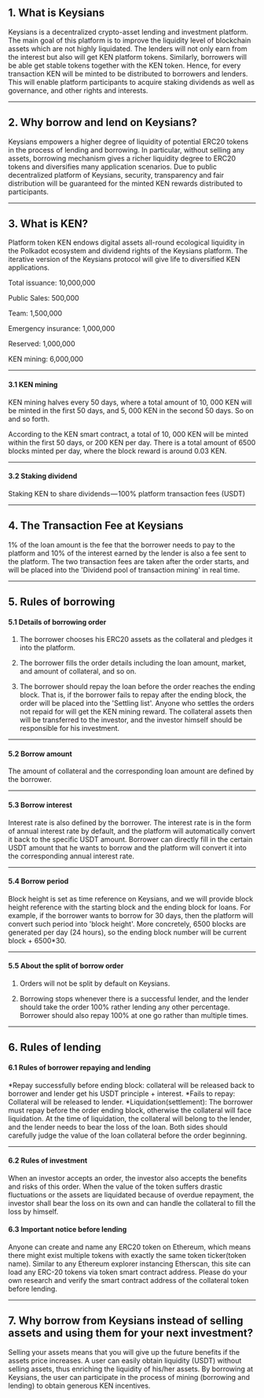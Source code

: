 ## 1. What is Keysians

Keysians is a decentralized crypto-asset lending and investment platform. The main goal of this platform is to improve the liquidity level of blockchain assets which are not highly liquidated. The lenders will not only earn from the interest but also will get KEN platform tokens. Similarly, borrowers will be able get stable tokens together with the KEN token. Hence, for every transaction KEN will be minted to be distributed to borrowers and lenders. This will enable platform participants to acquire staking dividends as well as governance, and other rights and interests.

------------

## 2. Why borrow and lend on Keysians?

Keysians empowers a higher degree of liquidity of potential ERC20 tokens in the process of lending and borrowing. In particular, without selling any assets, borrowing mechanism gives a richer liquidity degree to ERC20 tokens and diversifies many application scenarios. Due to public decentralized platform of Keysians, security, transparency and fair distribution will be guaranteed for the minted KEN rewards distributed to participants.

------------

## 3. What is KEN?

Platform token KEN endows digital assets all-round ecological liquidity in the Polkadot ecosystem and dividend rights of the Keysians platform. The iterative version of the Keysians protocol will give life to diversified KEN applications. 

Total issuance: 10,000,000

Public Sales: 500,000

Team: 1,500,000

Emergency insurance: 1,000,000

Reserved: 1,000,000

KEN mining: 6,000,000

------------

#### 3.1 KEN mining

KEN mining halves every 50 days, where a total amount of 10, 000 KEN will be minted in the first 50 days, and 5, 000 KEN in the second 50 days. So on and so forth.

According to the KEN smart contract, a total of 10, 000 KEN will be minted within the first 50 days, or 200 KEN per day. There is a total amount of 6500 blocks minted per day, where the block reward is around 0.03 KEN.

------------

#### 3.2 Staking dividend

Staking KEN to share dividends — 100% platform transaction fees (USDT)

------------

## 4. The Transaction Fee at Keysians

1% of the loan amount is the fee that the borrower needs to pay to the platform and 10% of the interest earned by the lender is also a fee sent to the platform. The two transaction fees are taken after the order starts, and will be placed into the 'Dividend pool of transaction mining' in real time.

------------

## 5. Rules of borrowing

#### 5.1 Details of borrowing order

1. The borrower chooses his ERC20 assets as the collateral and pledges it into the platform.

2. The borrower fills the order details including the loan amount, market, and amount of collateral, and so on.

3. The borrower should repay the loan before the order reaches the ending block. That is, if the borrower fails to repay after the ending block, the order will be placed into the 'Settling list'. Anyone who settles the orders not repaid for will get the KEN mining reward. The collateral assets then will be transferred to the investor, and the investor himself should be responsible for his investment.

------------

#### 5.2 Borrow amount

The amount of collateral and the corresponding loan amount are defined by the borrower.

------------

#### 5.3 Borrow interest

Interest rate is also defined by the borrower. The interest rate is in the form of annual interest rate by default, and the platform will automatically convert it back to the specific USDT amount. Borrower can directly fill in the certain USDT amount that he wants to borrow and the platform will convert it into the corresponding annual interest rate.

------------

#### 5.4 Borrow period

Block height is set as time reference on Keysians, and we will provide block height reference with the starting block and the ending block for loans. For example, if the borrower wants to borrow for 30 days, then the platform will convert such period into 'block height'. More concretely, 6500 blocks are generated per day (24 hours), so the ending block number will be current block + 6500*30.

------------

#### 5.5 About the split of borrow order

1. Orders will not be split by default on Keysians.

2. Borrowing stops whenever there is a successful lender, and the lender should take the order 100% rather lending any other percentage. Borrower should also repay 100% at one go rather than multiple times.

------------

## 6. Rules of lending

#### 6.1 Rules of borrower repaying and lending

*Repay successfully before ending block: collateral will be released back to borrower and lender get his USDT principle + interest.
*Fails to repay: Collateral will be released to lender.
*Liquidation(settlement): The borrower must repay before the order ending block, otherwise the collateral will face liquidation. At the time of liquidation, the collateral will belong to the lender, and the lender needs to bear the loss of the loan. Both sides should carefully judge the value of the loan collateral before the order beginning.

------------

#### 6.2 Rules of investment

When an investor accepts an order, the investor also accepts the benefits and risks of this order. When the value of the token suffers drastic fluctuations or the assets are liquidated because of overdue repayment, the investor shall bear the loss on its own and can handle the collateral to fill the loss by himself.

#### 6.3 Important notice before lending

Anyone can create and name any ERC20 token on Ethereum, which means there might exist multiple tokens with exactly the same token ticker(token name). Similar to any Ethereum explorer instancing Etherscan, this site can load any ERC-20 tokens via token smart contract address. Please do your own research and verify the smart contract address of the collateral token before lending.

------------

## 7. Why borrow from Keysians instead of selling assets and using them for your next investment?

Selling your assets means that you will give up the future benefits if the assets price increases. A user can easily obtain liquidity (USDT) without selling assets, thus enriching the liquidity of his/her assets. By borrowing at Keysians, the user can participate in the process of mining (borrowing and lending) to obtain generous KEN incentives.
